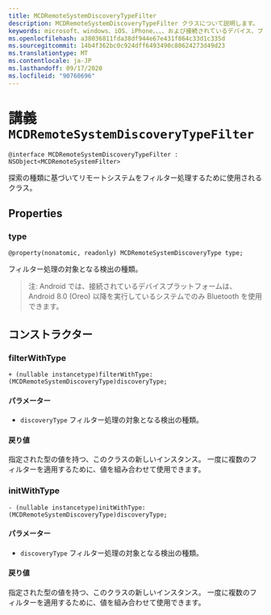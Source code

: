 ```yaml
---
title: MCDRemoteSystemDiscoveryTypeFilter
description: MCDRemoteSystemDiscoveryTypeFilter クラスについて説明します。 このクラスは、検出の種類に基づいてリモートシステムをフィルター処理するために使用されます。
keywords: microsoft、windows、iOS、iPhone、、、、および接続されているデバイス、プロジェクトローマ
ms.openlocfilehash: a38036811fda38df944e67e431f864c33d1c335d
ms.sourcegitcommit: 14b4f362bc0c924dff6493490c80624273d49d23
ms.translationtype: MT
ms.contentlocale: ja-JP
ms.lasthandoff: 09/17/2020
ms.locfileid: "90760696"
---
```

# <a name="class-mcdremotesystemdiscoverytypefilter"></a>講義 `MCDRemoteSystemDiscoveryTypeFilter` 

```
@interface MCDRemoteSystemDiscoveryTypeFilter : NSObject<MCDRemoteSystemFilter>
```  

探索の種類に基づいてリモートシステムをフィルター処理するために使用されるクラス。

## <a name="properties"></a>Properties

### <a name="type"></a>type
`@property(nonatomic, readonly) MCDRemoteSystemDiscoveryType type;`

フィルター処理の対象となる検出の種類。

> 注: Android では、接続されているデバイスプラットフォームは、Android 8.0 (Oreo) 以降を実行しているシステムでのみ Bluetooth を使用できます。

## <a name="constructors"></a>コンストラクター

### <a name="filterwithtype"></a>filterWithType
`+ (nullable instancetype)filterWithType:(MCDRemoteSystemDiscoveryType)discoveryType;`

#### <a name="parameters"></a>パラメーター 
* `discoveryType` フィルター処理の対象となる検出の種類。

#### <a name="returns"></a>戻り値
指定された型の値を持つ、このクラスの新しいインスタンス。 一度に複数のフィルターを適用するために、値を組み合わせて使用できます。

### <a name="initwithtype"></a>initWithType
`- (nullable instancetype)initWithType:(MCDRemoteSystemDiscoveryType)discoveryType;`

#### <a name="parameters"></a>パラメーター 
* `discoveryType` フィルター処理の対象となる検出の種類。

#### <a name="returns"></a>戻り値
指定された型の値を持つ、このクラスの新しいインスタンス。 一度に複数のフィルターを適用するために、値を組み合わせて使用できます。